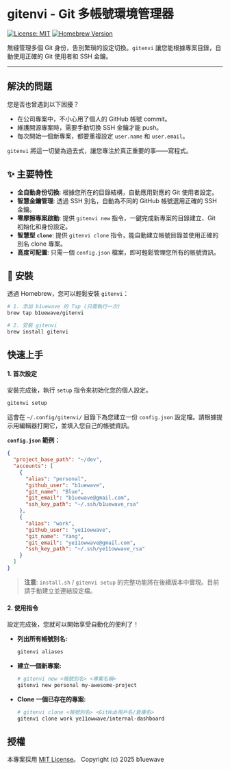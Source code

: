 # gitenvi - Git 多帳號環境管理器

[![License: MIT](https://img.shields.io/badge/License-MIT-yellow.svg)](https://opensource.org/licenses/MIT)
[![Homebrew Version](https://img.shields.io/badge/homebrew-v0.1.0-orange.svg)](https://github.com/b1uewave/homebrew-gitenvi)

無縫管理多個 Git 身份，告別繁瑣的設定切換。`gitenvi` 讓您能根據專案目錄，自動使用正確的 Git 使用者和 SSH 金鑰。

---

## 解決的問題

您是否也曾遇到以下困擾？
- 在公司專案中，不小心用了個人的 GitHub 帳號 commit。
- 維護開源專案時，需要手動切換 SSH 金鑰才能 push。
- 每次開始一個新專案，都要重複設定 `user.name` 和 `user.email`。

`gitenvi` 將這一切變為過去式，讓您專注於真正重要的事——寫程式。

## ✨ 主要特性

* **全自動身份切換**: 根據您所在的目錄結構，自動應用對應的 Git 使用者設定。
* **智慧金鑰管理**: 透過 SSH 別名，自動為不同的 GitHub 帳號選用正確的 SSH 金鑰。
* **零摩擦專案啟動**: 提供 `gitenvi new` 指令，一鍵完成新專案的目錄建立、Git 初始化和身份設定。
* **智慧型 `clone`**: 提供 `gitenvi clone` 指令，能自動建立帳號目錄並使用正確的別名 clone 專案。
* **高度可配置**: 只需一個 `config.json` 檔案，即可輕鬆管理您所有的帳號資訊。

## 🚀 安裝

透過 Homebrew，您可以輕鬆安裝 `gitenvi`：

```bash
# 1. 添加 b1uewave 的 Tap (只需執行一次)
brew tap b1uewave/gitenvi

# 2. 安裝 gitenvi
brew install gitenvi
```

## 快速上手

#### 1. 首次設定

安裝完成後，執行 `setup` 指令來初始化您的個人設定。

```bash
gitenvi setup
```
這會在 `~/.config/gitenvi/` 目錄下為您建立一份 `config.json` 設定檔。請根據提示用編輯器打開它，並填入您自己的帳號資訊。

**`config.json` 範例：**
```json
{
  "project_base_path": "~/dev",
  "accounts": [
    {
      "alias": "personal",
      "github_user": "b1uewave",
      "git_name": "Blue",
      "git_email": "b1uewave@gmail.com",
      "ssh_key_path": "~/.ssh/b1uewave_rsa"
    },
    {
      "alias": "work",
      "github_user": "ye11owwave",
      "git_name": "Yang",
      "git_email": "ye11owwave@gmail.com",
      "ssh_key_path": "~/.ssh/ye11owwave_rsa"
    }
  ]
}
```
> **注意**: `install.sh` / `gitenvi setup` 的完整功能將在後續版本中實現。目前請手動建立並連結設定檔。

#### 2. 使用指令

設定完成後，您就可以開始享受自動化的便利了！

* **列出所有帳號別名:**
  ```bash
  gitenvi aliases
  ```

* **建立一個新專案:**
  ```bash
  # gitenvi new <帳號別名> <專案名稱>
  gitenvi new personal my-awesome-project
  ```

* **Clone 一個已存在的專案:**
  ```bash
  # gitenvi clone <帳號別名> <GitHub用戶名/倉庫名>
  gitenvi clone work ye11owwave/internal-dashboard
  ```

## 授權

本專案採用 [MIT License](LICENSE)。
Copyright (c) 2025 b1uewave